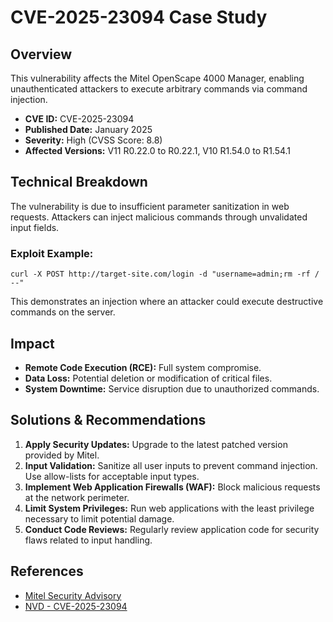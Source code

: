
# CVE-2025-23094 Case Study

## Overview
This vulnerability affects the Mitel OpenScape 4000 Manager, enabling unauthenticated attackers to execute arbitrary commands via command injection.

- **CVE ID:** CVE-2025-23094  
- **Published Date:** January 2025  
- **Severity:** High (CVSS Score: 8.8)  
- **Affected Versions:** V11 R0.22.0 to R0.22.1, V10 R1.54.0 to R1.54.1  

## Technical Breakdown
The vulnerability is due to insufficient parameter sanitization in web requests. Attackers can inject malicious commands through unvalidated input fields.

### Exploit Example:
```
curl -X POST http://target-site.com/login -d "username=admin;rm -rf / --"
```
This demonstrates an injection where an attacker could execute destructive commands on the server.

## Impact
- **Remote Code Execution (RCE):** Full system compromise.
- **Data Loss:** Potential deletion or modification of critical files.
- **System Downtime:** Service disruption due to unauthorized commands.

## Solutions & Recommendations
1. **Apply Security Updates:** Upgrade to the latest patched version provided by Mitel.
2. **Input Validation:** Sanitize all user inputs to prevent command injection. Use allow-lists for acceptable input types.
3. **Implement Web Application Firewalls (WAF):** Block malicious requests at the network perimeter.
4. **Limit System Privileges:** Run web applications with the least privilege necessary to limit potential damage.
5. **Conduct Code Reviews:** Regularly review application code for security flaws related to input handling.

## References
- [Mitel Security Advisory](https://www.mitel.com/en-ca/support/security-advisories/mitel-product-security-advisory-misa-2025-0001)  
- [NVD - CVE-2025-23094](https://nvd.nist.gov/vuln/detail/CVE-2025-23094)
